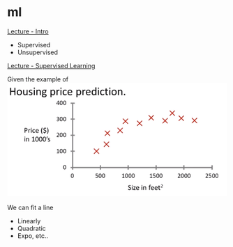# ml

[Lecture - Intro](https://www.youtube.com/watch?v=PPLop4L2eGk)

- Supervised
- Unsupervised

[Lecture - Supervised Learning](https://www.youtube.com/watch?v=bQI5uDxrFfA)

Given the example of  
![](images/house-predictions-1.png)

We can fit a line
- Linearly
- Quadratic
- Expo, etc..

